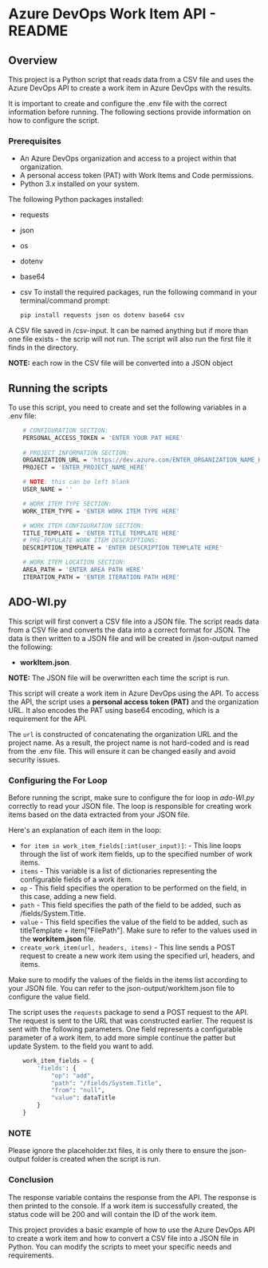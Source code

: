 # Azure DevOps Work Item API - README

## Overview

This project is a Python script that reads data from a CSV file and uses the Azure DevOps API to create a work item in Azure DevOps with the results.

It is important to create and configure the .env file with the correct information before running. The following sections provide information on how to configure the script.

### Prerequisites

- An Azure DevOps organization and access to a project within that organization.
- A personal access token (PAT) with Work Items and Code permissions.
- Python 3.x installed on your system.

The following Python packages installed:

- requests
- json
- os
- dotenv
- base64
- csv
To install the required packages, run the following command in your terminal/command prompt:

    ```bash
    pip install requests json os dotenv base64 csv
    ```

A CSV file saved in /csv-input. It can be named anything but if more than one file exists - the scrip will not run. The script will also run the first file it finds in the directory.

**NOTE:** each row in the CSV file will be converted into a JSON object

## Running the scripts

To use this script, you need to create and set the following variables in a .env file:

```bash
    # CONFIGURATION SECTION:
    PERSONAL_ACCESS_TOKEN = 'ENTER YOUR PAT HERE'
    
    # PROJECT INFORMATION SECTION:
    ORGANIZATION_URL = 'https://dev.azure.com/ENTER_ORGANIZATION_NAME_HERE'
    PROJECT = 'ENTER_PROJECT_NAME_HERE'

    # NOTE: this can be left blank
    USER_NAME = ''

    # WORK ITEM TYPE SECTION:
    WORK_ITEM_TYPE = 'ENTER WORK ITEM TYPE HERE'

    # WORK ITEM CONFIGURATION SECTION:
    TITLE_TEMPLATE = 'ENTER TITLE TEMPLATE HERE'
    # PRE-POPULATE WORK ITEM DESCRIPTIONS:
    DESCRIPTION_TEMPLATE = 'ENTER DESCRIPTION TEMPLATE HERE'

    # WORK ITEM LOCATION SECTION:
    AREA_PATH = 'ENTER AREA PATH HERE'
    ITERATION_PATH = 'ENTER ITERATION PATH HERE'
```

## **ADO-WI.py**

This script will first convert a CSV file into a JSON file. The script reads data from a CSV file and converts the data into a correct format for JSON. The data is then written to a JSON file and will be created in /json-output named the following:

- **workItem.json**.

**NOTE:** The JSON file will be overwritten each time the script is run.

This script will create a work item in Azure DevOps using the API. To access the API, the script uses a **personal access token (PAT)** and the organization URL. It also encodes the PAT using base64 encoding, which is a requirement for the API.

The `url` is constructed of concatenating the organization URL and the project name. As a result, the project name is not hard-coded and is read from the .env file. This will ensure it can be changed easily and avoid security issues.

### Configuring the For Loop

Before running the script, make sure to configure the for loop in *ado-WI.py* correctly to read your JSON file. The loop is responsible for creating work items based on the data extracted from your JSON file.

Here's an explanation of each item in the loop:

- `for item in work_item_fields[:int(user_input)]`: - This line loops through the list of work item fields, up to the specified number of work items.
- `items` - This variable is a list of dictionaries representing the configurable fields of a work item.
- `op` - This field specifies the operation to be performed on the field, in this case, adding a new field.
- `path` - This field specifies the path of the field to be added, such as /fields/System.Title.
- `value` - This field specifies the value of the field to be added, such as titleTemplate + item["FilePath"]. Make sure to refer to the values used in the **workitem.json** file.
- `create_work_item(url, headers, items)` - This line sends a POST request to create a new work item using the specified url, headers, and items.

Make sure to modify the values of the fields in the items list according to your JSON file. You can refer to the json-output/workItem.json file to configure the value field.

The script uses the `requests` package to send a POST request to the API. The request is sent to the URL that was constructed earlier. The request is sent with the following parameters. One field represents a configurable parameter of a work item, to add more simple continue the patter but update System. to the field you want to add.

```python
    work_item_fields = {
        'fields': {
            "op": "add",
            "path": "/fields/System.Title",
            "from": "null",
            "value": dataTitle
        }
    }
```

### NOTE

Please ignore the placeholder.txt files, it is only there to ensure the json-output folder is created when the script is run.

### Conclusion

The response variable contains the response from the API. The response is then printed to the console. If a work item is successfully created, the status code will be 200 and will contain the ID of the work item.

This project provides a basic example of how to use the Azure DevOps API to create a work item and how to convert a CSV file into a JSON file in Python. You can modify the scripts to meet your specific needs and requirements.
